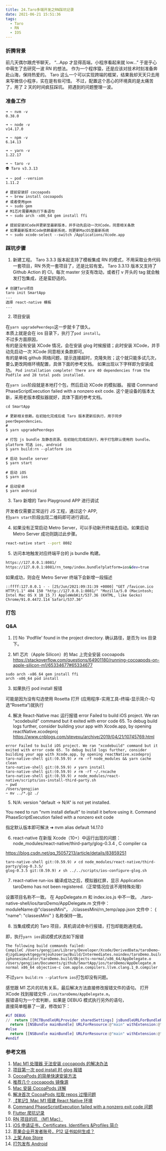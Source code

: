 ```yaml
---
title: 24.Taro多端开发之RN踩坑记录
date: 2021-06-21 15:51:36
tags:
  - Taro
  - RN
  - IOS
---
```


### 折腾背景

前几天偶尔跟虎爷聊天，
“...App 才显得高端，小程序看起来就 low...”
于是乎心中萌生了去研究一波 RN 的想法。
作为一个程序猿，还是应该对技术时刻准备奔赴山海，保持热爱的。
Taro 这么一个可以实现跨端的框架，结果我却天天只去用来写微信小程序，实在是有些可惜。
不过，配置这个恶心的环境真的是太痛苦了，用了 2 天的时间疯狂踩坑。
把遇到的问题整理一波。

<!-- more -->

### 准备工作

```
➜ ~ nvm -v
0.38.0

➜ ~ node -v
v14.17.0

➜ ~ npm -v
6.14.13

➜ ~ yarn -v
1.22.17

➜ ~ taro -v
👽 Taro v3.3.13

➜ ~ pod --version
1.11.2

# 提前安装好 cocoapods
➜ ~ brew install cocoapods
# 或者使用gem
➜ ~ sudo gem
# M1芯片需要再执行下条语句
➜ ~ sudo arch -x86_64 gem install ffi

# 提前安装XCode并更新至最新版本，并手动先启动一次XCode，同意相关条款
# 如果最新版本XCode依赖最新系统，则更新MacOS至最新系统
➜ ~ sudo xcode-select --switch /Applications/Xcode.app
```

### 踩坑步骤

1. 新建工程。
   Taro 3.3.3 版本起支持了模板集成 RN 的模式，不用采取业务代码一套项目，RN 外壳一套项目了，还是比较有爱。
   Taro 3.3.13 版本又支持了 Github Action 的 CI，每次 master 分支有改动，或者打 v 开头的 tag 就会触发打包集成，还是蛮舒适的。

```
# 创建Taro项目
taro init SmartApp
...
选择 react-native 模板
...
```

2. 项目安装

在`yarn upgradePeerdeps`这一步就卡了很久。  
本质上就是会在 ios 目录下，执行了`pod install`。  
不过多方面原因，  
有的是没有安装 XCode 情况，会在安装 glog 时候报错；此时安装 XCode，并手动先启动一次 XCode 同意相关条款即可。  
有的是单纯 github 网络问题，提示连接超时，克隆失败；这个就只能多试几次，要么更改网络环境配置，具体下面的参考文档。
如果出现以下字样即为安装成功。
`Pod installation complete! There are 40 dependencies from the Podfile and 28 total pods installed.`

在`yarn ios`阶段就是本地打个包，然后启动 XCode 的模拟器。
报错 Command PhaseScriptExecution failed with a nonzero exit code. 这个是设备的版本太新，采用老版本模拟器就好，具体下面的参考文档。

```
cd SmartApp

# 更新相关依赖。在初始化完成后或 Taro 版本更新后执行，用于同步 peerDependencies。
#
$ yarn upgradePeerdeps

# 打包 js bundle 及静态资源。在初始化完成后执行，用于打包默认使用的 bundle。platform 可选 ios, android
$ yarn build:rn --platform ios

# 启动 bundle server
$ yarn start

# 启动 iOS
$ yarn ios

# 启动安卓
$ yarn android
```

3. Taro 新增的 Taro Playground APP 进行调试

开发者仅需要正常运行 JS 工程，通过这个 APP,  
扫`yarn start`阶段出现二维码即可进行调试。

4. 如果没有正常启动 Metro Server，可以手动新开终端去启动。如果启动 Metro Server 成功则跳过此步骤。

```bash
react-native start --port 8082
```

5. 访问本地触发对应终端平台的 js bundle 构建。

```bash
https://127.0.0.1:8081/
https://127.0.0.1:8081/rn_temp/index.bundle?platform=ios&dev=true
```

如果成功，则会在 Metro Server 终端下会新增一段描述

```
::ffff:127.0.0.1 - - [25/Jun/2021:09:31:39 +0000] "GET /favicon.ico HTTP/1.1" 404 150 "http://127.0.0.1:8081/" "Mozilla/5.0 (Macintosh; Intel Mac OS X 10_15_7) AppleWebKit/537.36 (KHTML, like Gecko) Chrome/91.0.4472.114 Safari/537.36"
```

### 打包

### Q&A

1. [!] No `Podfile' found in the project directory.
   确认路径，是否为 ios 目录下。

2. M1 芯片（Apple Silicon）的 Mac 上完全安装 cocoapods
   https://stackoverflow.com/questions/64901180/running-cocoapods-on-apple-silicon-m1/65334677#65334677

```
sudo arch -x86_64 gem install ffi
arch -x86_64 pod install
```

3. 如果执行 pod install 报错

可能是因为没有勾选使用 Rosetta 打开
(应用程序-实用工具-终端-显示简介-勾选“Rosetta”)就执行

4. 解决 React-Native mac 运行报错 error Failed to build iOS project. We ran "xcodebuild" command but it exited with error code 65. To debug build logs further, consider building your app with Xcode.app, by opening reactNative.xcodeproj
   https://www.cnblogs.com/stevexu/archive/2019/04/21/10745769.html

```
error Failed to build iOS project. We ran "xcodebuild" command but it exited with error code 65. To debug build logs further, consider building your app with Xcode.app, by opening reactNative.xcodeproj
taro-native-shell git:(0.59.9) ✗ rm -rf node_modules && yarn cache clean
taro-native-shell git:(0.59.9) ✗ yarn install
taro-native-shell git:(0.59.9) ✗ rm -rf ~/.rncache
taro-native-shell git:(0.59.9) ✗ node_modules/react-native/scripts/ios-install-third-party.sh
~ pwd
/Users/gengjian
~ mv ../*.gz ./
```

5. N/A: version "default -> N/A" is not yet installed.

You need to run "nvm install default" to install it before using it.
Command PhaseScriptExecution failed with a nonzero exit code

指定默认版本即可解决
➜ nvm alias default 14.17.0

6. react-native 在新版 Xcode（10+）中运行出现的问题： node_modules/react-native/third-party/glog-0.3.4 , C compiler ca

https://blog.csdn.net/qq_15057213/article/details/83859251

```
taro-native-shell git:(0.59.9) ✗ cd node_modules/react-native/third-party/glog-0.3.5/
glog-0.3.5 git:(0.59.9) ✗ sh ../../scripts/ios-configure-glog.sh
```

7. react-native run-ios 编译成功之后，模拟器红屏，显示 Application taroDemo has not been registered.（正常情况应该不用特殊处理）

设置项目名称不一致。
在 AppDelegate.m 和 index.ios.js 中不一致。
./taro-native-shell/ios/taroDemo/AppDelegate.m 文件中：moduleName:@"classesMini"，
./classesMini/rn_temp/app.json 文件中： { "name": "classesMini" }
名称保持一致。

8. 当集成模式的 Taro 项目，真机调试命令行报错，打包却能跑通完成。

即，执行`yarn ios`调试模式状态如下报错

```
The following build commands failed:
CompileC /Users/gengjian/Library/Developer/Xcode/DerivedData/taroDemo-djzgdiaepvktgegyrmjouhzoeriw/Build/Intermediates.noindex/taroDemo.build/Debug-iphonesimulator/taroDemo.build/Objects-normal/x86_64/AppDelegate.o /Users/gengjian/Documents/github/SmartApp/ios/taroDemo/AppDelegate.m normal x86_64 objective-c com.apple.compilers.llvm.clang.1_0.compiler
```

不过`yarn build:rn --platform ios`打包却没有问题。

感觉跟 M1 芯片的坑有关系，最后解决方法直接修改报错文件的语句。
打开 XCode 找到报错文件`./ios/taroDemo/AppDelegate.m`，  
报错语句为一个宏判断，如果是 DEBUG 模式执行另外的语句，  
直接简单粗暴了一波，修改如下：

```m
#if DEBUG
//  return [[RCTBundleURLProvider sharedSettings] jsBundleURLForBundleRoot:@"index" fallbackResource:@"main"];
  return [[NSBundle mainBundle] URLForResource:@"main" withExtension:@"jsbundle"];
#else
  return [[NSBundle mainBundle] URLForResource:@"main" withExtension:@"jsbundle"];
#endif
```

### 参考文档

1. [Mac M1 处理器 无法安装 cocoapods 的解决办法](https://blog.csdn.net/weixin_42362496/article/details/109986611)
2. [项目第一次 pod install 时 glog 报错](https://blog.csdn.net/qq_38735649/article/details/107954287)
3. [CocoaPods 的简单快速安装方法](https://www.cnblogs.com/gchlcc/p/6068801.html)
4. [推荐几个 cocoapods 镜像源](https://www.jianshu.com/p/7812bc768844)
5. [Mac 安装 CocoaPods 详解](https://www.jianshu.com/p/93c4cd8390d3)
6. [解决首次 CocoaPods 拉取 repos 过慢问题](https://www.jianshu.com/p/c8116c167ce5)
7. [【笔记】Mac M1 搭建 React Native 环境](https://zhuanlan.zhihu.com/p/356820165)
8. [Command PhaseScriptExecution failed with a nonzero exit code 问题](https://blog.csdn.net/ios_xumin/article/details/106888970)
9. [Flutter 爬坑记录](https://www.cnblogs.com/shaoting/p/10235652.html)
10. [RN 项目的坑 （M1 Mac）](https://blog.csdn.net/henryzyk/article/details/118029141)
11. [iOS 申请证书，Certificates, Identifiers &Profiles 简介](http://t.zoukankan.com/lisa090818-p-4134376.html)
12. [苹果企业开发者账号，P12 证书如何生成？](http://news.sohu.com/a/573939453_120174355)
13. [上架 App Store](https://www.react-native.cn/docs/publishing-to-app-store)
14. [打包发布 Android](https://www.react-native.cn/docs/signed-apk-android)
